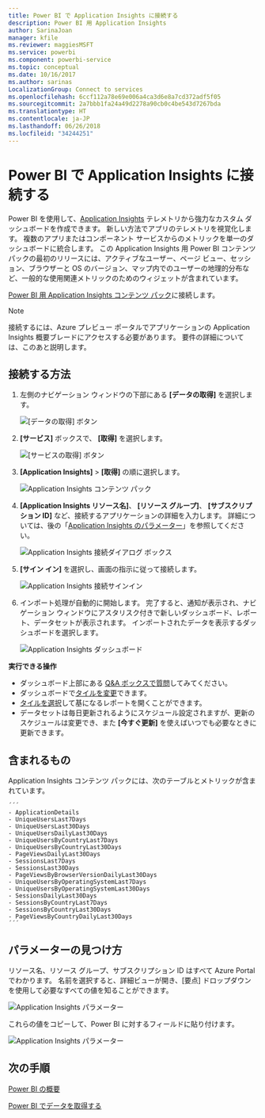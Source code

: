 ```yaml
---
title: Power BI で Application Insights に接続する
description: Power BI 用 Application Insights
author: SarinaJoan
manager: kfile
ms.reviewer: maggiesMSFT
ms.service: powerbi
ms.component: powerbi-service
ms.topic: conceptual
ms.date: 10/16/2017
ms.author: sarinas
LocalizationGroup: Connect to services
ms.openlocfilehash: 6ccf112a78e69e006a4ca3d6e8a7cd372adf5f05
ms.sourcegitcommit: 2a7bbb1fa24a49d2278a90cb0c4be543d7267bda
ms.translationtype: HT
ms.contentlocale: ja-JP
ms.lasthandoff: 06/26/2018
ms.locfileid: "34244251"
---
```

# <a name="connect-to-application-insights-with-power-bi"></a>Power BI で Application Insights に接続する
Power BI を使用して、[Application Insights](https://azure.microsoft.com/documentation/articles/app-insights-overview/) テレメトリから強力なカスタム ダッシュボードを作成できます。 新しい方法でアプリのテレメトリを視覚化します。 複数のアプリまたはコンポーネント サービスからのメトリックを単一のダッシュボードに統合します。 この Application Insights 用 Power BI コンテンツ パックの最初のリリースには、アクティブなユーザー、ページ ビュー、セッション、ブラウザーと OS のバージョン、マップ内でのユーザーの地理的分布など、一般的な使用関連メトリックのためのウィジェットが含まれています。

[Power BI 用 Application Insights コンテンツ パック](https://app.powerbi.com/getdata/services/application-insights)に接続します。

>[!NOTE]
>接続するには、Azure プレビュー ポータルでアプリケーションの Application Insights 概要ブレードにアクセスする必要があります。 要件の詳細については、このあと説明します。

## <a name="how-to-connect"></a>接続する方法
1. 左側のナビゲーション ウィンドウの下部にある **[データの取得]** を選択します。
   
    ![[データの取得] ボタン](media/service-connect-to-application-insights/pbi_getdata.png)
2. **[サービス]** ボックスで、 **[取得]** を選択します。
   
    ![[サービスの取得] ボタン](media/service-connect-to-application-insights/pbi_getservices.png)
3. **[Application Insights]** > **[取得]** の順に選択します。
   
    ![Application Insights コンテンツ パック](media/service-connect-to-application-insights/appinsights.png)
4. **[Application Insights リソース名]**、 **[リソース グループ]**、 **[サブスクリプション ID]** など、接続するアプリケーションの詳細を入力します。 詳細については、後の「[Application Insights のパラメーター](#FindingAppInsightsParams)」を参照してください。
   
    ![Application Insights 接続ダイアログ ボックス](media/service-connect-to-application-insights/pbi_contpkappinsitconnectndialog.png)    
5. **[サイン イン]** を選択し、画面の指示に従って接続します。
   
    ![Application Insights 接続サインイン](media/service-connect-to-application-insights/pbi_contpkappinsitconnectn2.png)
6. インポート処理が自動的に開始します。 完了すると、通知が表示され、ナビゲーション ウィンドウにアスタリスク付きで新しいダッシュボード、レポート、データセットが表示されます。  インポートされたデータを表示するダッシュボードを選択します。
   
    ![Application Insights ダッシュボード](media/service-connect-to-application-insights/pbi_contpkappinsitdash.png)

**実行できる操作**

* ダッシュボード上部にある [Q&A ボックスで質問](power-bi-q-and-a.md)してみてください。
* ダッシュボードで[タイルを変更](service-dashboard-edit-tile.md)できます。
* [タイルを選択](service-dashboard-tiles.md)して基になるレポートを開くことができます。
* データセットは毎日更新されるようにスケジュール設定されますが、更新のスケジュールは変更でき、また **[今すぐ更新]** を使えばいつでも必要なときに更新できます。

## <a name="whats-included"></a>含まれるもの
Application Insights コンテンツ パックには、次のテーブルとメトリックが含まれています。  

    ´´´
    - ApplicationDetails  
    - UniqueUsersLast7Days   
    - UniqueUsersLast30Days   
    - UniqueUsersDailyLast30Days  
    - UniqueUsersByCountryLast7Days  
    - UniqueUsersByCountryLast30Days   
    - PageViewsDailyLast30Days   
    - SessionsLast7Days   
    - SessionsLast30Days  
    - PageViewsByBrowserVersionDailyLast30Days   
    - UniqueUsersByOperatingSystemLast7Days   
    - UniqueUsersByOperatingSystemLast30Days    
    - SessionsDailyLast30Days   
    - SessionsByCountryLast7Days   
    - SessionsByCountryLast30Days   
    - PageViewsByCountryDailyLast30Days  
    ´´´ 

<a name="FindingAppInsightsParams"></a>

## <a name="finding-parameters"></a>パラメーターの見つけ方
リソース名、リソース グループ、サブスクリプション ID はすべて Azure Portal でわかります。 名前を選択すると、詳細ビューが開き、[要点] ドロップダウンを使用して必要なすべての値を知ることができます。

![Application Insights パラメーター](media/service-connect-to-application-insights/pbi_contpkappinsitparams.png)

これらの値をコピーして、Power BI に対するフィールドに貼り付けます。

![Application Insights パラメーター](media/service-connect-to-application-insights/pbi_contpkappinsitparam2.png)

## <a name="next-steps"></a>次の手順
[Power BI の概要](service-get-started.md)

[Power BI でデータを取得する](service-get-data.md)

